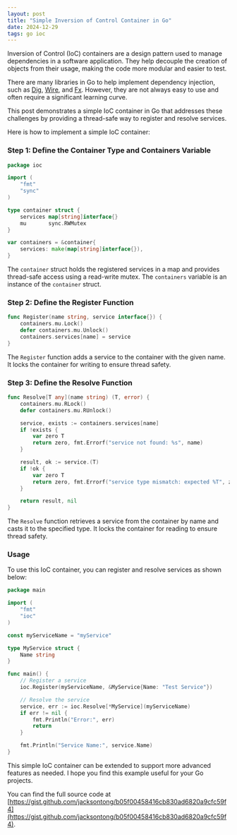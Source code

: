 ```yaml
---
layout: post
title: "Simple Inversion of Control Container in Go"
date: 2024-12-29
tags: go ioc
---
```


Inversion of Control (IoC) containers are a design pattern used to manage dependencies in a software application. They help decouple the creation of objects from their usage, making the code more modular and easier to test.

There are many libraries in Go to help implement dependency injection, such as [Dig](https://github.com/uber-go/dig), [Wire](https://github.com/google/wire), and [Fx](https://github.com/uber-go/fx). However, they are not always easy to use and often require a significant learning curve.

This post demonstrates a simple IoC container in Go that addresses these challenges by providing a thread-safe way to register and resolve services.

Here is how to implement a simple IoC container:

### Step 1: Define the Container Type and Containers Variable

```go
package ioc

import (
	"fmt"
	"sync"
)

type container struct {
	services map[string]interface{}
	mu       sync.RWMutex
}

var containers = &container{
	services: make(map[string]interface{}),
}
```

The `container` struct holds the registered services in a map and provides thread-safe access using a read-write mutex. The `containers` variable is an instance of the `container` struct.

### Step 2: Define the Register Function

```go
func Register(name string, service interface{}) {
	containers.mu.Lock()
	defer containers.mu.Unlock()
	containers.services[name] = service
}
```

The `Register` function adds a service to the container with the given name. It locks the container for writing to ensure thread safety.

### Step 3: Define the Resolve Function

```go
func Resolve[T any](name string) (T, error) {
	containers.mu.RLock()
	defer containers.mu.RUnlock()

	service, exists := containers.services[name]
	if !exists {
		var zero T
		return zero, fmt.Errorf("service not found: %s", name)
	}

	result, ok := service.(T)
	if !ok {
		var zero T
		return zero, fmt.Errorf("service type mismatch: expected %T", zero)
	}

	return result, nil
}
```

The `Resolve` function retrieves a service from the container by name and casts it to the specified type. It locks the container for reading to ensure thread safety.

### Usage

To use this IoC container, you can register and resolve services as shown below:

```go
package main

import (
	"fmt"
	"ioc"
)

const myServiceName = "myService"

type MyService struct {
	Name string
}

func main() {
	// Register a service
	ioc.Register(myServiceName, &MyService{Name: "Test Service"})

	// Resolve the service
	service, err := ioc.Resolve[*MyService](myServiceName)
	if err != nil {
		fmt.Println("Error:", err)
		return
	}

	fmt.Println("Service Name:", service.Name)
}
```

This simple IoC container can be extended to support more advanced features as needed. I hope you find this example useful for your Go projects.

You can find the full source code at [https://gist.github.com/jacksontong/b05f00458416cb830ad6820a9cfc59f4](https://gist.github.com/jacksontong/b05f00458416cb830ad6820a9cfc59f4).
